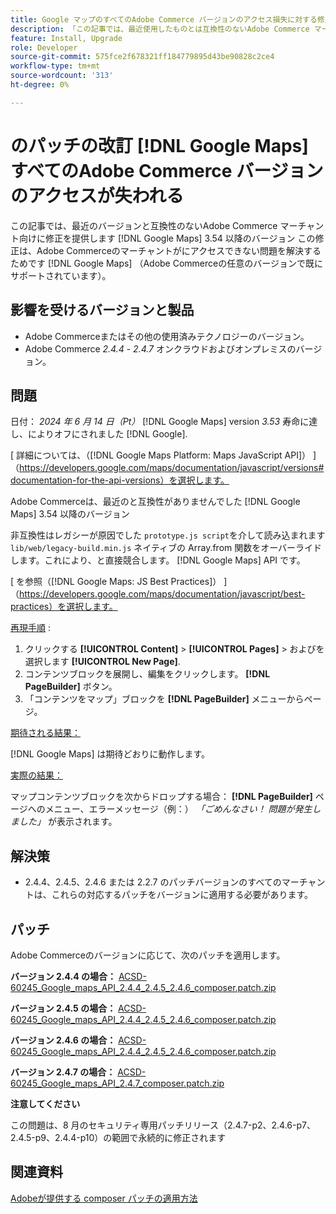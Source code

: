 ```yaml
---
title: Google マップのすべてのAdobe Commerce バージョンのアクセス損失に対する修正パッチ
description: 「この記事では、最近使用したものとは互換性のないAdobe Commerce マーチャント向けに修正を提供します [!DNL Google Maps] 3.54 以降のバージョン。'
feature: Install, Upgrade
role: Developer
source-git-commit: 575fce2f678321ff184779895d43be90828c2ce4
workflow-type: tm+mt
source-wordcount: '313'
ht-degree: 0%

---
```


# のパッチの改訂 [!DNL Google Maps] すべてのAdobe Commerce バージョンのアクセスが失われる

この記事では、最近のバージョンと互換性のないAdobe Commerce マーチャント向けに修正を提供します [!DNL Google Maps] 3.54 以降のバージョン この修正は、Adobe Commerceのマーチャントがにアクセスできない問題を解決するためです [!DNL Google Maps] （Adobe Commerceの任意のバージョンで既にサポートされています）。

## 影響を受けるバージョンと製品

* Adobe Commerceまたはその他の使用済みテクノロジーのバージョン。
* Adobe Commerce *2.4.4* - *2.4.7* オンクラウドおよびオンプレミスのバージョン。

## 問題

日付： *2024 年 6 月 14 日（Pt）* [!DNL Google Maps] version *3.53* 寿命に達し、によりオフにされました [!DNL Google].

[ 詳細については、（[!DNL Google Maps Platform: Maps JavaScript API]） ] （https://developers.google.com/maps/documentation/javascript/versions#documentation-for-the-api-versions）を選択します。

Adobe Commerceは、最近のと互換性がありませんでした [!DNL  Google Maps] 3.54 以降のバージョン

非互換性はレガシーが原因でした `prototype.js script`を介して読み込まれます `lib/web/legacy-build.min.js` ネイティブの Array.from 関数をオーバーライドします。これにより、と直接競合します。 [!DNL  Google Maps] API です。

[ を参照（[!DNL Google Maps: JS Best Practices]） ] （https://developers.google.com/maps/documentation/javascript/best-practices）を選択します。

<u>再現手順</u> :

1. クリックする **[!UICONTROL Content]** > **[!UICONTROL Pages]** > およびを選択します **[!UICONTROL New Page]**.
1. コンテンツブロックを展開し、編集をクリックします。 **[!DNL PageBuilder]** ボタン。
1. 「コンテンツをマップ」ブロックを **[!DNL PageBuilder]** メニューからページ。

<u>期待される結果：</u>

[!DNL Google Maps] は期待どおりに動作します。

<u> 実際の結果：</u>

マップコンテンツブロックを次からドロップする場合： **[!DNL PageBuilder]** ページへのメニュー、エラーメッセージ（例：） *「ごめんなさい！ 問題が発生しました」* が表示されます。

## 解決策

* 2.4.4、2.4.5、2.4.6 または 2.2.7 のパッチバージョンのすべてのマーチャントは、これらの対応するパッチをバージョンに適用する必要があります。

## パッチ

Adobe Commerceのバージョンに応じて、次のパッチを適用します。

**バージョン 2.4.4 の場合：**
[ACSD-60245_Google_maps_API_2.4.4_2.4.5_2.4.6_composer.patch.zip](assets/ACSD-60245_Google_maps_API_2.4.4_2.4.5_2.4.6_composer.patch.zip)

**バージョン 2.4.5 の場合：**
[ACSD-60245_Google_maps_API_2.4.4_2.4.5_2.4.6_composer.patch.zip](assets/ACSD-60245_Google_maps_API_2.4.4_2.4.5_2.4.6_composer.patch.zip)

**バージョン 2.4.6 の場合：**
[ACSD-60245_Google_maps_API_2.4.4_2.4.5_2.4.6_composer.patch.zip](assets/ACSD-60245_Google_maps_API_2.4.4_2.4.5_2.4.6_composer.patch.zip)

**バージョン 2.4.7 の場合：**
[ACSD-60245_Google_maps_API_2.4.7_composer.patch.zip](assets/ACSD-60245_Google_maps_API_2.4.7_composer.patch.zip)

**注意してください**

この問題は、8 月のセキュリティ専用パッチリリース（2.4.7-p2、2.4.6-p7、2.4.5-p9、2.4.4-p10）の範囲で永続的に修正されます

## 関連資料

[Adobeが提供する composer パッチの適用方法](https://experienceleague.adobe.com/en/docs/commerce-knowledge-base/kb/how-to/how-to-apply-a-composer-patch-provided-by-magento)